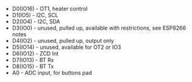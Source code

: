 - D0(IO16) - OT1, heater control
- D1(IO5)  - I2C, SCL
- D2(IO4)  - I2C, SDA
- D3(IO0)  - unused, pulled up, available with restrictions, see ESP8266 notes
- D4(IO2)  - unused, pulled up, output only
- D5(IO14) - unused, available for OT2 or IO3
- D6(IO12) - ZCD Int
- D7(IO13) - BT Rx
- D8(IO15) - BT Tx
- A0       - ADC input, for buttons pad
